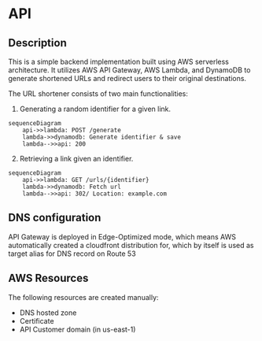 # API

## Description
This is a simple backend implementation built using AWS serverless architecture. It utilizes AWS API Gateway, AWS Lambda, and DynamoDB to generate shortened URLs and redirect users to their original destinations.


The URL shortener consists of two main functionalities:
1. Generating a random identifier for a given link.
```mermaid
sequenceDiagram
    api->>lambda: POST /generate
    lambda->>dynamodb: Generate identifier & save
    lambda-->>api: 200
```

2. Retrieving a link given an identifier.
```mermaid
sequenceDiagram
    api->>lambda: GET /urls/{identifier}
    lambda->>dynamodb: Fetch url
    lambda-->>api: 302/ Location: example.com
```

## DNS configuration

API Gateway is deployed in Edge-Optimized mode, which means AWS automatically created a cloudfront distribution for,
which by itself is used as target alias for DNS record on Route 53


## AWS Resources
The following resources are created manually:

* DNS hosted zone
* Certificate
* API Customer domain (in us-east-1)